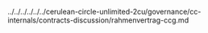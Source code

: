 ../../../../../../cerulean-circle-unlimited-2cu/governance/cc-internals/contracts-discussion/rahmenvertrag-ccg.md